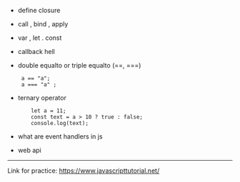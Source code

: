 - define closure
- call , bind , apply

- var , let . const

- callback hell
- double equalto or triple equalto (==, ===)

       a == "a";
       a === "a" ;

- ternary operator

          let a = 11;
          const text = a > 10 ? true : false;
          console.log(text);

- what are event handlers in js

- web api

---

Link for practice: https://www.javascripttutorial.net/
